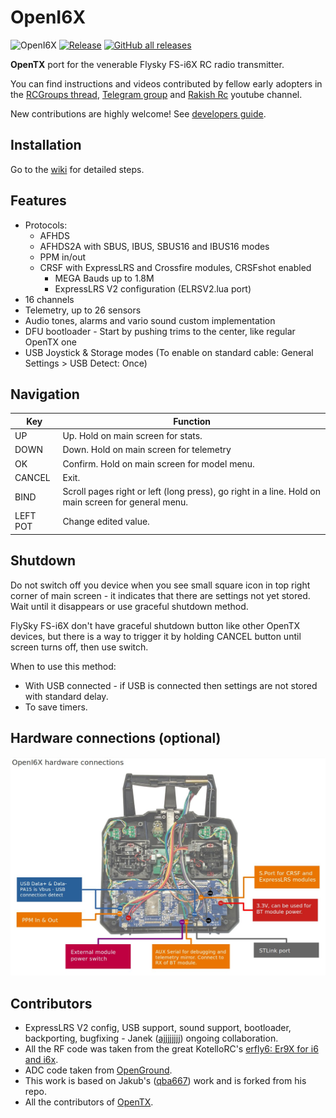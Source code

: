 # OpenI6X

![OpenI6X](https://circleci.com/gh/OpenI6X/opentx.svg?style=shield)
[![Release](https://img.shields.io/github/v/release/OpenI6X/opentx?include_prereleases)](https://github.com/OpenI6X/opentx/releases)
[![GitHub all releases](https://img.shields.io/github/downloads/OpenI6X/opentx/total)](https://github.com/OpenI6X/opentx/releases)

**OpenTX** port for the venerable Flysky FS-i6X RC radio transmitter.


You can find instructions and videos contributed by fellow early adopters in the [RCGroups thread](https://www.rcgroups.com/forums/showthread.php?3916435-FlySky-I6X-port-of-OpenTX), [Telegram group](https://t.me/otx_flysky_i6x) and [Rakish Rc](https://www.youtube.com/c/RakishRc) youtube channel. 

New contributions are highly welcome! See [developers guide](https://github.com/OpenI6X/opentx/wiki/Contribute).

## Installation

Go to the [wiki](https://github.com/OpenI6X/opentx/wiki) for detailed steps.

## Features 

* Protocols:
  * AFHDS
  * AFHDS2A with SBUS, IBUS, SBUS16 and IBUS16 modes
  * PPM in/out
  * CRSF with ExpressLRS and Crossfire modules, CRSFshot enabled
    * MEGA Bauds up to 1.8M
    * ExpressLRS V2 configuration (ELRSV2.lua port)
* 16 channels
* Telemetry, up to 26 sensors
* Audio tones, alarms and vario sound custom implementation
* DFU bootloader - Start by pushing trims to the center, like regular OpenTX one
* USB Joystick & Storage modes (To enable on standard cable: General Settings > USB Detect: Once)

## Navigation

| Key | Function                                                                           |
| --- |------------------------------------------------------------------------------------|
| UP     | Up. Hold on main screen for stats.                                                 |                              
| DOWN   | Down. Hold on main screen for telemetry                                            |                                  
| OK     | Confirm. Hold on main screen for model menu.                                       |
| CANCEL | Exit.                                                                              |                      
| BIND   | Scroll pages right or left (long press), go right in a line. Hold on main screen for general menu. |
| LEFT POT | Change edited value.                                                               |


## Shutdown

Do not switch off you device when you see small square icon in top right corner of main screen - it indicates that there are settings not yet stored. Wait until it disappears or use graceful shutdown method.

FlySky FS-i6X don't have graceful shutdown button like other OpenTX devices, but there is a way to trigger it by holding CANCEL button until screen turns off, then use switch.

When to use this method:
* With USB connected - if USB is connected then settings are not stored with standard delay.
* To save timers.

## Hardware connections (optional)

![hw](https://github.com/OpenI6X/opentx/raw/master/doc/flysky/openi6x_hardware.jpeg?raw=true)

## Contributors

* ExpressLRS V2 config, USB support, sound support, bootloader, backporting, bugfixing - Janek ([ajjjjjjjj](https://github.com/ajjjjjjjj)) ongoing collaboration.
* All the RF code was taken from the great KotelloRC's [erfly6: Er9X for i6 and i6x](https://bitbucket.org/KotelloRC/erfly6/src/master/).
* ADC code taken from [OpenGround](https://github.com/fishpepper/OpenGround).
* This work is based on Jakub's ([qba667](https://github.com/qba667)) work and is forked from his repo.
* All the contributors of [OpenTX](https://github.com/opentx/opentx/). 
